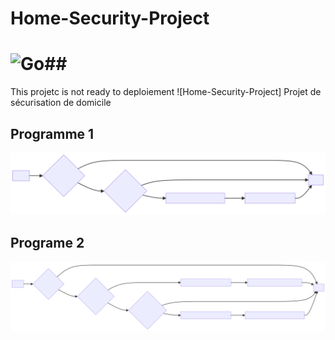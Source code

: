 # Home-Security-Project 
# ![Go](https://img.shields.io/badge/go-%2300ADD8.svg?style=for-the-badge&logo=go&logoColor=white)##
This projetc is not ready to deploiement ![Home-Security-Project]
Projet de sécurisation de domicile

## Programme 1
![Premier programme, ](mermaid-diagram-pg1.svg)

## Programe 2
![Second programme, ](mermaid-diagram-pg2.svg)


